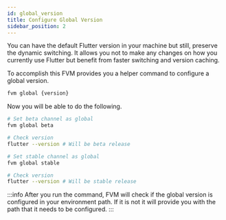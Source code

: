 ```yaml
---
id: global_version
title: Configure Global Version
sidebar_position: 2
---
```



You can have the default Flutter version in your machine but still, preserve the dynamic switching. It allows you not to make any changes on how you currently use Flutter but benefit from faster switching and version caching.

To accomplish this FVM provides you a helper command to configure a global version.

```bash
fvm global {version}
```

Now you will be able to do the following.

```bash title="Example"
# Set beta channel as global
fvm global beta

# Check version
flutter --version # Will be beta release

# Set stable channel as global
fvm global stable

# Check version
flutter --version # Will be stable release
```

:::info
After you run the command, FVM will check if the global version is configured in your environment path. If it is not it will provide you with the path that it needs to be configured.
:::